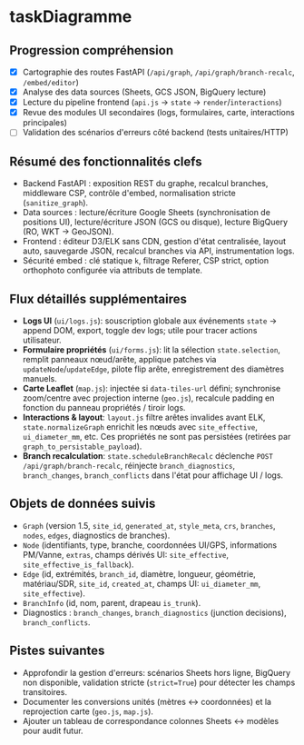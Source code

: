 # taskDiagramme

## Progression compréhension
- [x] Cartographie des routes FastAPI (`/api/graph`, `/api/graph/branch-recalc`, `/embed/editor`)
- [x] Analyse des data sources (Sheets, GCS JSON, BigQuery lecture)
- [x] Lecture du pipeline frontend (`api.js` → `state` → `render`/`interactions`)
- [x] Revue des modules UI secondaires (logs, formulaires, carte, interactions principales)
- [ ] Validation des scénarios d'erreurs côté backend (tests unitaires/HTTP)

## Résumé des fonctionnalités clefs
- Backend FastAPI : exposition REST du graphe, recalcul branches, middleware CSP, contrôle d'embed, normalisation stricte (`sanitize_graph`).
- Data sources : lecture/écriture Google Sheets (synchronisation de positions UI), lecture/écriture JSON (GCS ou disque), lecture BigQuery (RO, WKT → GeoJSON).
- Frontend : éditeur D3/ELK sans CDN, gestion d'état centralisée, layout auto, sauvegarde JSON, recalcul branches via API, instrumentation logs.
- Sécurité embed : clé statique `k`, filtrage Referer, CSP strict, option orthophoto configurée via attributs de template.

## Flux détaillés supplémentaires
- **Logs UI** (`ui/logs.js`): souscription globale aux événements `state` -> append DOM, export, toggle dev logs; utile pour tracer actions utilisateur.
- **Formulaire propriétés** (`ui/forms.js`): lit la sélection `state.selection`, remplit panneaux nœud/arête, applique patches via `updateNode`/`updateEdge`, pilote flip arête, enregistrement des diamètres manuels.
- **Carte Leaflet** (`map.js`): injectée si `data-tiles-url` défini; synchronise zoom/centre avec projection interne (`geo.js`), recalcule padding en fonction du panneau propriétés / tiroir logs.
- **Interactions & layout**: `layout.js` filtre arêtes invalides avant ELK, `state.normalizeGraph` enrichit les nœuds avec `site_effective`, `ui_diameter_mm`, etc. Ces propriétés ne sont pas persistées (retirées par `graph_to_persistable_payload`).
- **Branch recalculation**: `state.scheduleBranchRecalc` déclenche `POST /api/graph/branch-recalc`, réinjecte `branch_diagnostics`, `branch_changes`, `branch_conflicts` dans l'état pour affichage UI / logs.

## Objets de données suivis
- `Graph` (version 1.5, `site_id`, `generated_at`, `style_meta`, `crs`, `branches`, `nodes`, `edges`, diagnostics de branches).
- `Node` (identifiants, type, branche, coordonnées UI/GPS, informations PM/Vanne, `extras`, champs dérivés UI: `site_effective`, `site_effective_is_fallback`).
- `Edge` (id, extrémités, `branch_id`, diamètre, longueur, géométrie, matériau/SDR, `site_id`, `created_at`, champs UI: `ui_diameter_mm`, `site_effective`).
- `BranchInfo` (id, nom, parent, drapeau `is_trunk`).
- Diagnostics : `branch_changes`, `branch_diagnostics` (junction decisions), `branch_conflicts`.

## Pistes suivantes
- Approfondir la gestion d'erreurs: scénarios Sheets hors ligne, BigQuery non disponible, validation stricte (`strict=True`) pour détecter les champs transitoires.
- Documenter les conversions unités (mètres ↔ coordonnées) et la reprojection carte (`geo.js`, `map.js`).
- Ajouter un tableau de correspondance colonnes Sheets ↔ modèles pour audit futur.
